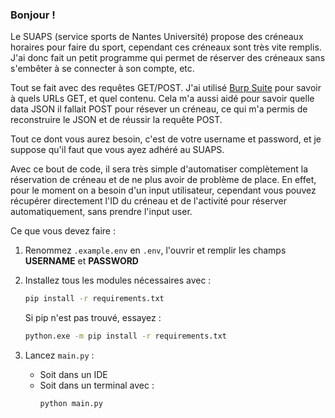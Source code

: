### Bonjour !
Le SUAPS (service sports de Nantes Université) propose des créneaux horaires pour faire du sport, cependant ces créneaux sont très vite remplis.
J'ai donc fait un petit programme qui permet de réserver des créneaux sans s'embêter à se connecter à son compte, etc.

Tout se fait avec des requêtes GET/POST. J'ai utilisé [Burp Suite](https://portswigger.net/burp/releases/professional-community-2024-8-5?requestededition=community&requestedplatform=) pour savoir à quels URLs GET, et quel contenu. Cela m'a aussi aidé pour savoir quelle data JSON il fallait POST pour résever un créneau, ce qui m'a permis de reconstruire le JSON et de réussir la requête POST.

Tout ce dont vous aurez besoin, c'est de votre username et password, et je suppose qu'il faut que vous ayez adhéré au SUAPS.

Avec ce bout de code, il sera très simple d'automatiser complètement la réservation de créneau et de ne plus avoir de problème de place.
En effet, pour le moment on a besoin d'un input utilisateur, cependant vous pouvez récupérer directement l'ID du créneau et de l'activité pour réserver automatiquement, sans prendre l'input user.

Ce que vous devez faire : 
1. Renommez `.example.env` en `.env`, l'ouvrir et remplir les champs **USERNAME** et **PASSWORD**

2. Installez tous les modules nécessaires avec :
    ```bash
    pip install -r requirements.txt
    ```

    Si pip n'est pas trouvé, essayez : 
    ```bash
    python.exe -m pip install -r requirements.txt
    ```

3. Lancez `main.py` : 
   - Soit dans un IDE
   - Soit dans un terminal avec : 
        ```bash
        python main.py
        ```
